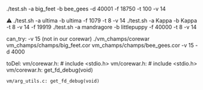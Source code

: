 ./test.sh -a big_feet -b bee_gees -d 40001 -f 18750 -t 100 -v 14

⚠️
./test.sh -a ultima -b ultima -f 1079 -t 8 -v 14
./test.sh -a Kappa -b Kappa -t 8 -v 14 -f 19919
./test.sh -a mandragore -b littlepuppy -f 40000 -t 8 -v 14

can_try:
	-v 15 (not in our corewar)
	./vm_champs/corewar vm_champs/champs/big_feet.cor vm_champs/champs/bee_gees.cor -v 15 -d 4000

toDel:
	vm/corewar.h: # include <stdio.h>
	vm/corewar.h: # include <stdio.h>
	vm/corewar.h: get_fd_debug(void)

	vm/arg_utils.c: get_fd_debug(void)